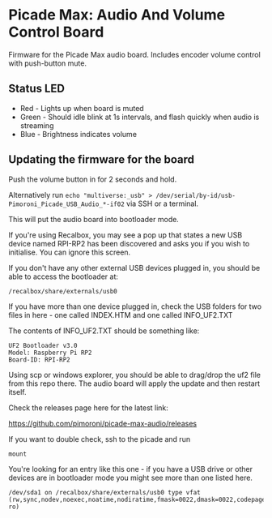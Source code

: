 # Picade Max: Audio And Volume Control Board

Firmware for the Picade Max audio board. Includes encoder volume control with
push-button mute.

## Status LED

* Red - Lights up when board is muted
* Green - Should idle blink at 1s intervals, and flash quickly when audio is streaming
* Blue - Brightness indicates volume

## Updating the firmware for the board

Push the volume button in for 2 seconds and hold.

Alternatively run `echo "multiverse:_usb" > /dev/serial/by-id/usb-Pimoroni_Picade_USB_Audio_*-if02` via SSH or a terminal.

This will put the audio board into bootloader mode.

If you're using Recalbox, you may see a pop up that states a new USB device named RPI-RP2 has been discovered and asks you if you wish to initialise. You can ignore this screen.

If you don't have any other external USB devices plugged in, you should be able to access the bootloader at:

    /recalbox/share/externals/usb0

If you have more than one device plugged in, check the USB folders for two files in here - one called INDEX.HTM and one called INFO_UF2.TXT

The contents of INFO_UF2.TXT should be something like:

    UF2 Bootloader v3.0
    Model: Raspberry Pi RP2
    Board-ID: RPI-RP2

Using scp or windows explorer, you should be able to drag/drop the uf2 file from this repo there.  The audio board will apply the update and then restart itself.

Check the releases page here for the latest link:

https://github.com/pimoroni/picade-max-audio/releases

If you want to double check, ssh to the picade and run

    mount

You're looking for an entry like this one - if you have a USB drive or other devices are in bootloader mode you might see more than one listed here.

    /dev/sda1 on /recalbox/share/externals/usb0 type vfat (rw,sync,nodev,noexec,noatime,nodiratime,fmask=0022,dmask=0022,codepage=437,iocharset=ascii,shortname=mixed,errors=remount-ro)
